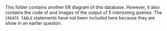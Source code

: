 This folder contains another ER diagram of this database.  However, it also
contains the code of and images of the output of 5 interesting queries.  The
`CREATE TABLE` statements have not been included here because they are show in an earlier queston.
